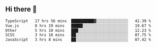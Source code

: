 ## Hi there 👋

<!--START_SECTION:waka-->

```txt
TypeScript   17 hrs 56 mins  ██████████▓░░░░░░░░░░░░░░   42.39 %
Vue.js       8 hrs 19 mins   █████░░░░░░░░░░░░░░░░░░░░   19.67 %
Other        5 hrs 10 mins   ███░░░░░░░░░░░░░░░░░░░░░░   12.23 %
SCSS         3 hrs 16 mins   ██░░░░░░░░░░░░░░░░░░░░░░░   07.75 %
JavaScript   3 hrs 8 mins    ██░░░░░░░░░░░░░░░░░░░░░░░   07.42 %
```

<!--END_SECTION:waka-->

